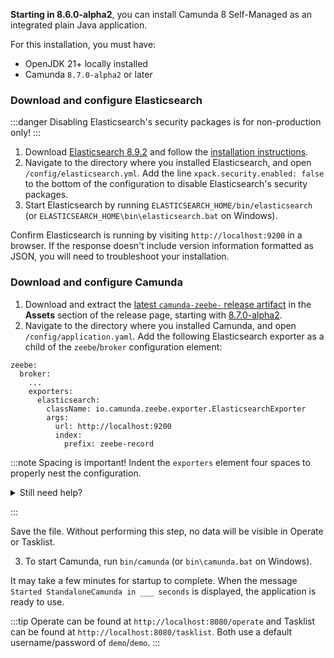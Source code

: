---
---

**Starting in 8.6.0-alpha2**, you can install Camunda 8 Self-Managed as an integrated plain Java application.

For this installation, you must have:

- OpenJDK 21+ locally installed
- Camunda `8.7.0-alpha2` or later

### Download and configure Elasticsearch

:::danger
Disabling Elasticsearch's security packages is for non-production only!
:::

1. Download [Elasticsearch 8.9.2](https://www.elastic.co/downloads/past-releases/elasticsearch-8-9-2) and follow the [installation instructions](https://www.elastic.co/guide/en/elasticsearch/reference/8.9/targz.html).
2. Navigate to the directory where you installed Elasticsearch, and open `/config/elasticsearch.yml`. Add the line `xpack.security.enabled: false` to the bottom of the configuration to disable Elasticsearch's security packages.
3. Start Elasticsearch by running `ELASTICSEARCH_HOME/bin/elasticsearch` (or `ELASTICSEARCH_HOME\bin\elasticsearch.bat` on Windows).

Confirm Elasticsearch is running by visiting `http://localhost:9200` in a browser. If the response doesn't include version information formatted as JSON, you will need to troubleshoot your installation.

### Download and configure Camunda

1. Download and extract the [latest `camunda-zeebe-` release artifact](https://github.com/camunda/camunda/releases) in the **Assets** section of the release page, starting with [8.7.0-alpha2](https://github.com/camunda/camunda/releases/tag/8.7.0-alpha2).
2. Navigate to the directory where you installed Camunda, and open `/config/application.yaml`. Add the following Elasticsearch exporter as a child of the `zeebe`/`broker` configuration element:

```
zeebe:
  broker:
    ...
    exporters:
      elasticsearch:
        className: io.camunda.zeebe.exporter.ElasticsearchExporter
        args:
          url: http://localhost:9200
          index:
            prefix: zeebe-record
```

:::note
Spacing is important! Indent the `exporters` element four spaces to properly nest the configuration.

<details>
<summary>Still need help?</summary>

Here is the full `application.yaml` file:

```
zeebe:
  broker:
    gateway:
      # Enable the embedded gateway to start on broker startup.
      # This setting can also be overridden using the environment variable ZEEBE_BROKER_GATEWAY_ENABLE.
      enable: true

      network:
        # Sets the port the embedded gateway binds to.
        # This setting can also be overridden using the environment variable ZEEBE_BROKER_GATEWAY_NETWORK_PORT.
        port: 26500

      security:
        # Enables TLS authentication between clients and the gateway
        # This setting can also be overridden using the environment variable ZEEBE_BROKER_GATEWAY_SECURITY_ENABLED.
        enabled: false
        authentication:
          # Controls which authentication mode is active, supported modes are 'none' and 'identity'.
          # If 'identity' is set, authentication will be done using camunda-identity, which needs to
          # be configured in the corresponding subsection. See also https://docs.camunda.io/docs/self-managed/components/management-identity/overview/ .
          # This setting can also be overridden using the environment variable ZEEBE_BROKER_GATEWAY_SECURITY_AUTHENTICATION_MODE.
          mode: none

    network:
      # Controls the default host the broker should bind to. Can be overwritten on a
      # per-binding basis for client, management and replication
      # This setting can also be overridden using the environment variable ZEEBE_BROKER_NETWORK_HOST.
      host: 0.0.0.0

    data:
      # Specify a directory in which data is stored.
      # This setting can also be overridden using the environment variable ZEEBE_BROKER_DATA_DIRECTORY.
      directory: data
      # The size of data log segment files.
      # This setting can also be overridden using the environment variable ZEEBE_BROKER_DATA_LOGSEGMENTSIZE.
      logSegmentSize: 128MB
      # How often we take snapshots of streams (time unit)
      # This setting can also be overridden using the environment variable ZEEBE_BROKER_DATA_SNAPSHOTPERIOD.
      snapshotPeriod: 15m

    cluster:
      # Specifies the Zeebe cluster size.
      # This can also be overridden using the environment variable ZEEBE_BROKER_CLUSTER_CLUSTERSIZE.
      clusterSize: 1
      # Controls the replication factor, which defines the count of replicas per partition.
      # This can also be overridden using the environment variable ZEEBE_BROKER_CLUSTER_REPLICATIONFACTOR.
      replicationFactor: 1
      # Controls the number of partitions, which should exist in the cluster.
      # This can also be overridden using the environment variable ZEEBE_BROKER_CLUSTER_PARTITIONSCOUNT.
      partitionsCount: 1

    threads:
      # Controls the number of non-blocking CPU threads to be used.
      # WARNING: You should never specify a value that is larger than the number of physical cores
      # available. Good practice is to leave 1-2 cores for ioThreads and the operating
      # system (it has to run somewhere). For example, when running Zeebe on a machine
      # which has 4 cores, a good value would be 2.
      # This setting can also be overridden using the environment variable ZEEBE_BROKER_THREADS_CPUTHREADCOUNT
      cpuThreadCount: 2
      # Controls the number of io threads to be used.
      # This setting can also be overridden using the environment variable ZEEBE_BROKER_THREADS_IOTHREADCOUNT
      ioThreadCount: 2

    exporters:
      elasticsearch:
        className: io.camunda.zeebe.exporter.ElasticsearchExporter
        args:
          url: http://localhost:9200
          index:
            prefix: zeebe-record

camunda:
  # Operate configuration properties
  operate:
    # Set operate username and password.
    # If user with <username> does not exists it will be created.
    # Default: demo/demo
    #username:
    #password:
    # ELS instance to store Operate data
    elasticsearch:
      # Cluster name
      clusterName: elasticsearch
      # URL
      url: http://localhost:9200
    # Zeebe instance
    zeebe:
      # Gateway address
      gatewayAddress: localhost:26500
    # ELS instance to export Zeebe data to
    zeebeElasticsearch:
      # Cluster name
      clusterName: elasticsearch
      # URL
      url: http://localhost:9200
      # Index prefix, configured in Zeebe Elasticsearch exporter
      prefix: zeebe-record
  # Tasklist configuration properties
  tasklist:
    # Set Tasklist username and password.
    # If user with <username> does not exists it will be created.
    # Default: demo/demo
    #username:
    #password:
    # ELS instance to store Tasklist data
    elasticsearch:
      # Cluster name
      clusterName: elasticsearch
      # URL
      url: http://localhost:9200
    # Zeebe instance
    zeebe:
      # Gateway address
      gatewayAdress: localhost:26500
    # ELS instance to export Zeebe data to
    zeebeElasticsearch:
      # Cluster name
      clusterName: elasticsearch
      # Url
      url: http://localhost:9200
      # Index prefix, configured in Zeebe Elasticsearch exporter
      prefix: zeebe-record

```

</details>

:::

Save the file. Without performing this step, no data will be visible in Operate or Tasklist.

3. To start Camunda, run `bin/camunda` (or `bin\camunda.bat` on Windows).

It may take a few minutes for startup to complete. When the message `Started StandaloneCamunda in ___ seconds` is displayed, the application is ready to use.

:::tip
Operate can be found at `http://localhost:8080/operate` and Tasklist can be found at `http://localhost:8080/tasklist`. Both use a default username/password of `demo`/`demo`.
:::

